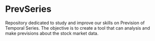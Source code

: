 # PrevSeries
Repository dedicated to study and improve our skills on Prevision of Temporal Series.
The objective is to create a tool that can analysis and make previsions about the stock market data.
